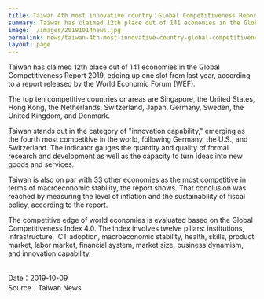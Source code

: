 ```yaml
---
title: Taiwan 4th most innovative country：Global Competitiveness Report 2019
summary: Taiwan has claimed 12th place out of 141 economies in the Global Competitiveness Report 2019, edging up one slot from last year, according to a report released by the World Economic Forum (WEF).
image:  /images/20191014news.jpg
permalink: news/taiwan-4th-most-innovative-country-global-competitiveness-report-2019/
layout: page
---
```

Taiwan has claimed 12th place out of 141 economies in the Global Competitiveness Report 2019, edging up one slot from last year, according to a report released by the World Economic Forum (WEF).

The top ten competitive countries or areas are Singapore, the United States, Hong Kong, the Netherlands, Switzerland, Japan, Germany, Sweden, the United Kingdom, and Denmark.

Taiwan stands out in the category of "innovation capability," emerging as the fourth most competitive in the world, following Germany, the U.S., and Switzerland. The indicator gauges the quantity and quality of formal research and development as well as the capacity to turn ideas into new goods and services.

Taiwan is also on par with 33 other economies as the most competitive in terms of macroeconomic stability, the report shows. That conclusion was reached by measuring the level of inflation and the sustainability of fiscal policy, according to the report.

The competitive edge of world economies is evaluated based on the Global Competitiveness Index 4.0. The index involves twelve pillars: institutions, infrastructure, ICT adoption, macroeconomic stability, health, skills, product market, labor market, financial system, market size, business dynamism, and innovation capability.

<br/>
Date：2019-10-09
<br/>
Source：Taiwan News
